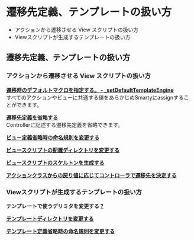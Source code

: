 # 遷移先定義、テンプレートの扱い方
  - アクションから遷移させる View スクリプトの扱い方 
  - Viewスクリプトが生成するテンプレートの扱い方 

## 遷移先定義、テンプレートの扱い方

### アクションから遷移させる View スクリプトの扱い方

**[遷移時のデフォルトマクロを指定する。 - \_setDefaultTemplateEngine](dev_guide-forward-defaultmacro.md)**  
すべてのアクションやビューに共通する値をあらかじめSmartyにassignすることができます。

**[遷移先定義を省略する](dev_guide-forward-omit.md)**   
Controllerに記述する遷移先定義を省略できます。

**[ビュー定義省略時の命名規則を変更する](dev_guide-forward-view_namingconvention.md)**

**[ビュースクリプトの配置ディレクトリを変更する](dev_guide-forward-view_dir.md)**

**[ビュースクリプトのスケルトンを生成する](dev_guide-forward-skelton.md)**

**[アクションクラスからの戻り値に応じてコントローラで遷移先を決定する](dev_guide-forward-plug.md)**

### Viewスクリプトが生成するテンプレートの扱い方

**テンプレートで使うデリミタを変更する [?](cmd=edit&page=ethna-document-dev_guide-forward-template_delimiter&refer=dev_guide-forward.md)**

**[テンプレートディレクトリを変更する](dev_guide-forward-template_directory.md)**

**[テンプレート定義省略時の命名規則を変更する](dev_guide-forward-template_namingconvention.md)**


